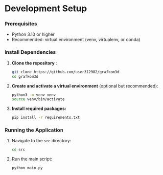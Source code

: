 # Development Setup

### Prerequisites

- Python 3.10 or higher
- Recommended: virtual environment (venv, virtualenv, or conda)

### Install Dependencies

1. **Clone the repository** :

   ```bash
   git clone https://github.com/user312982/grafkom3d
   cd grafkom3d
   ```

2. **Create and activate a virtual environment** (optional but recommended):

   ```bash
   python3 -m venv venv
   source venv/bin/activate
   ```

3. **Install required packages:**
   ```bash
   pip install -r requirements.txt
   ```

### Running the Application

1. Navigate to the `src` directory:
   ```bash
   cd src
   ```
2. Run the main script:
   ```bash
   python main.py
   ```
